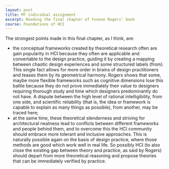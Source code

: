 ```yaml
---
layout: post
title: M7 individual assignment
excerpt: Reading the final chapter of Yvonne Rogers' book
course: Foundations of HCI
---
```


The strongest points made in this final chapter, as I think, are:

- the conceptual frameworks created by theoretical research often are gain popularity in HCI because they often are applicable and convertable to the design practice, guiding it by creating a mapping between chaotic design experiences and some structured labels (from). This single fact allows for more order in brains of design practitioners and teases them by its geometrical harmony. Rogers shows that some, maybe more flexible frameworks such as cognitive dimensions lose this battle because they do not prove immediately their value to designers requiring thorough study and time which designers predominantly do not have. A dispute between the high level of rational intelligibility, from one side, and scientific reliability (that is, the idea or framework is capable to explain as many things as possible), from another, may be traced here;
- at the same time, these theoretical slenderness and striving for architectural neatness lead to conflicts between different frameworks and people behind them, and to overcome this the HCI community should embrace more tolerant and inclusive approaches. This is naturally possible again on the basis of design practice, where those methods are good which work well in real life. So possibly HCI (to also close the existing gap between theory and practice, as said by Rogers) should depart from more theoretical reasoning and propose theories that can be immediately verified by practice.